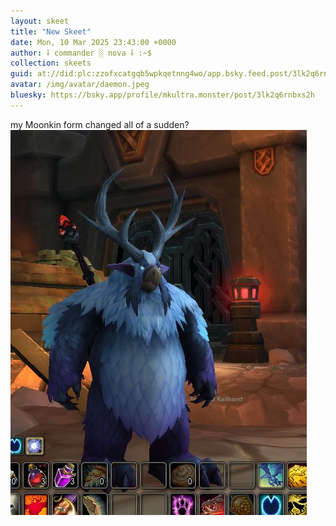 ```yaml
---
layout: skeet
title: "New Skeet"
date: Mon, 10 Mar 2025 23:43:00 +0000
author: ⸸ commander ░ nova ⸸ :~$
collection: skeets
guid: at://did:plc:zzofxcatgqb5wpkqetnng4wo/app.bsky.feed.post/3lk2q6rnbxs2h
avatar: /img/avatar/daemon.jpeg
bluesky: https://bsky.app/profile/mkultra.monster/post/3lk2q6rnbxs2h
---
```


my Moonkin form changed all of a sudden?<img src="/assets/media/bafkreifi5k4vkzvpnuoxa4623zcnwc72q42g6tcxzi2rqyqo2i3tae2cha.jpeg" alt="Image">
